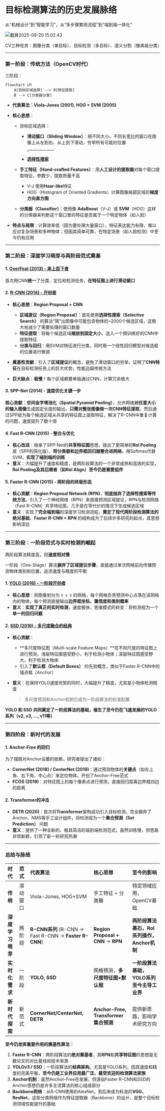 # 目标检测算法的历史发展脉络

从“机械设计”到“智能学习”，从“多步骤繁琐流程”到“端到端一体化”

![截屏2025-09-20 15.02.43](../assets/%E6%88%AA%E5%B1%8F2025-09-20%2015.02.43.png)

CV三种任务：图像分类（单目标）、目标检测（多目标）、语义分割（像素级分类）



---



### 第一阶段：传统方法（OpenCV时代）

三阶段：

```mermaid
flowchart LR
    A[目标区域选择] --> B[特征提取]
    B --> C[分类器分类]
```



- **代表算法：Viola-Jones (2001), HOG + SVM (2005)**

- **核心思想**：

    - 目标区域选择：

        - **滑动窗口（Sliding Window）**：用不同大小、不同长宽比的窗口在图像上从左到右、从上到下滑动，穷举所有可能的位置

            <img src="../assets/13ae2a01b9670e1f6e57efce968393a0.gif" alt="13ae2a01b9670e1f6e57efce968393a0" style="zoom:33%;" />

        - [**选择性搜索**](相关知识.md#选择性搜索)

    - **手工特征（Hand-crafted Features）**：用**人工设计的提取器**对每个窗口提取特征，参数少，提取质量不高
        - V-J 使用**Haar-like**特征
        - HOG（Histogram of Oriented Gradients）计算图像局部区域的**梯度方向直方图**

    - **分类器（Classifier）**：使用像 **AdaBoost**（V-J）或 **SVM**（HOG）这样的分类器来判断这个窗口里的特征是否属于一个特定物体（如人脸）

- **特点与局限**：计算效率低（因为要处理大量窗口），特征表达能力有限，难以应对复杂场景和多种物体；但因其简单可靠，在特定场景（如人脸检测）中至今仍有应用



------



### 第二阶段：深度学习萌芽与两阶段范式奠基

#### 1. [OverFeat (2013) - 承上启下者](OverFeat.md)

首次用CNN**统一**了分类、定位和检测任务，**在特征图上进行滑动窗口**

#### 2. [R-CNN (2014) - 开创者](R-CNN.md)

- **核心思想**：**Region Proposal + CNN**
    - **区域提议（Region Proposal）**：首先使用**选择性搜索（Selective Search）** 的算法“猜”出图像中可能包含物体的~2000个候选区域，这极大地减少了需要处理的窗口数量
    - **特征提取**：将每个候选区域**缩放到固定大小**，送入一个预训练好的CNN中提取特征
    - **分类与回归**：用SVM对特征进行分类，同时用一个线性回归模型对候选框的位置进行微调

- **奠基性贡献**：引入了**区域提议**的概念，避免了滑动窗口的穷举，证明了**CNN特征**在目标检测任务上的巨大优势，性能远超传统方法
- **巨大缺点**：**极慢**！每个区域都要单独通过CNN，计算冗余极大

#### 3. SPP-Net (2014) - 速度优化关键一步

**核心贡献**：**空间金字塔池化（Spatial Pyramid Pooling）**，允许网络**对任意大小的输入图像**生成固定长度的输出，**只需对整张图像做一次CNN特征提取**，然后通过SPP层为每个候选区域从共享的特征图上提取特征，解决了R-CNN中重复计算的问题，速度提升了数十倍

#### 4. Fast R-CNN (2015) - 整合与优化

- **核心改进**：继承了SPP-Net的**共享特征图**思想，提出了更简单的**RoI Pooling**层（SPP的简化版），**将分类器和边界框回归器整合进网络**，用Softmax代替SVM，**实现了端到端的训练**
- **意义**：大幅提升了速度和精度，是两阶段算法的一个非常成熟和高效的实现，**RoI Pooling及其后继者（如RoI Align）至今仍是重要组件**

#### 5. Faster R-CNN (2015) - 两阶段的终极形态

- **核心贡献**：**Region Proposal Network (RPN)**，**彻底抛弃了选择性搜索等传统方法**，引入了一个神经网络（RPN）来直接预测区域提议，RPN与检测网络（Fast R-CNN）共享特征图，几乎是在零代价的情况下生成候选区域
- **意义**：实现了**完全端到端**的深度学习检测流程，**奠定了现代两阶段检测算法的绝对基础**，**Faster R-CNN + RPN** 的结构成为了后续许多研究的起点，其思想影响深远



------



### 第三阶段：一阶段范式与实时检测的崛起

两阶段算法精度高，但**速度相对慢**

一阶段（One-Stage）算法**摒弃了区域提议步骤**，直接通过单次网络前向传播预测物体类别和位置，追求速度与精度的平衡

#### 1. [YOLO (2016) - 一阶段开创者](YOLOv1.md)

- **核心思想**：将图像划分为 `S x S` 的网格，每个网格负责预测中心点落在该网格内的物体，每个预测直接输出**边界框坐标、置信度和类别概率**
- **意义**：**实现了真正的实时检测**，速度极快，思维模式的转变：将检测视为一个**单一的回归问题**

#### 2. [SSD (2016) - 多尺度融合的经典](SSD.md)

- **核心贡献**：

    - **多尺度特征图（Multi-scale Feature Maps）**在不同尺度的特征图上进行预测，浅层特征图感受野小，利于检测小物体；深层特征图感受野大，利于检测大物体
    - 引入了**默认框（Default Boxes）** 的先验概念，类似于Faster R-CNN中的锚点框（Anchor）

- **意义**：在保持YOLO速度优势的同时，大幅提升了精度，尤其是小物体检测精度

    > 多尺度预测和Anchor机制已成为一阶段算法的标准配置

**YOLO 和 SSD 共同奠定了一阶段算法的基础，催生了至今仍在飞速发展的YOLO系列（v2, v3, ..., v11等）**



------



### 第四阶段：新时代的发展

#### 1. Anchor-Free 的回归

为了摆脱对Anchor设置的依赖，研究者提出了诸如：

- **CornerNet (2018) / CenterNet (2019)**：通过预测物体的**关键点**（如左上角、右下角、中心点）来定位物体，开创了Anchor-Free范式
- **FCOS (2019)**：对特征图上的每个像素点进行预测，直接回归距离边界框四边的距离

#### 2. Transformer的冲击

- **DETR (2020)**：首次将**Transformer**架构成功引入目标检测，完全摒弃了Anchor、NMS等手工设计组件，将检测视为一个**集合预测（Set Prediction）** 问题
- **意义**：提供了一种全新的、极其简洁的端到端检测范式，虽然训练慢，但思路非常新颖，引领了新一轮研究热潮



---



### 总结与脉络

| 时代             | 范式     | 代表算法                                                | 核心思想                             | 至今的影响                                  |
| :--------------- | :------- | :------------------------------------------------------ | :----------------------------------- | :------------------------------------------ |
| **传统**         | 滑动窗口 | Viola-Jones, HOG+SVM                                    | 手工特征 + 分类器                    | 特定领域应用，OpenCV基础                    |
| **深度学习萌芽** | 两阶段   | **R-CNN系列** (R-CNN -> Fast R-CNN -> **Faster R-CNN**) | **Region Proposal + CNN** -> **RPN** | **两阶段算法基石，RoI系列操作，Anchor机制** |
| **实时化需求**   | 一阶段   | **YOLO, SSD**                                           | 网格预测，**多尺度特征图+默认框**    | **一阶段算法基础，YOLO系列至今主导工业界**  |
| **新时代探索**   | 新范式   | **CornerNet/CenterNet, DETR**                           | **Anchor-Free, Transformer集合预测** | 提供新思路，影响学术研究方向                |

**至今仍发挥重要作用的奠基性算法：**

1. **Faster R-CNN**：两阶段算法的**绝对奠基者**，其**RPN**和**共享特征图**的思想是无数论文的对比基线和技术来源
2. **YOLOv3 / SSD**：一阶段算法的**经典架构**。尤其是YOLO系列，因其速度和精度的完美平衡，**至今仍是工业界应用最广泛、最受欢迎的检测算法家族**
3. **Anchor机制**：虽然Anchor-Free在发展，但源自Faster R-CNN和SSD的Anchor思想仍是许多主流算法的核心组成部分
4. **Backbone网络**：从R-CNN使用的AlexNet，到后来成为标准的**VGG、ResNet**，这些分类网络作为特征提取器（Backbone）的设计，是整个目标检测领域性能提升的基础